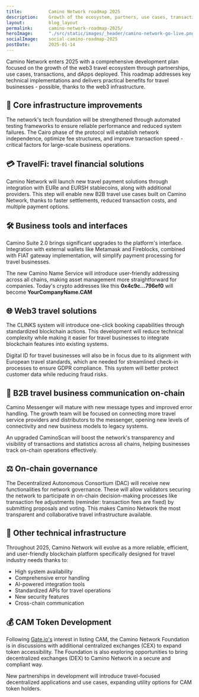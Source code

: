 ```yaml
---
title:          Camino Network roadmap 2025
description:    Growth of the ecosystem, partners, use cases, transactions and dApps.
layout:         blog_layout
permalink:      camino-network-roadmap-2025/
heroImage:      "./src/static/images/_header/camino-network-go-live.png"
socialImage:    social-camino-roadmap-2025
postDate:       2025-01-14
---
```


Camino Network enters 2025 with a comprehensive development plan focused on the growth of the web3 travel ecosystem through partnerships, use cases, transactions, and dApps deployed. This roadmap addresses key technical implementations and delivers practical benefits for travel businesses - possible, thanks to the web3 infrastructure.

## 🔧 Core infrastructure improvements

The network's tech foundation will be strengthened through automated testing frameworks to ensure reliable performance and reduced system failures. The Cairo phase of the protocol will establish network independence, optimize fee structures, and improve transaction speed - critical factors for large-scale business operations.

## 💳 TravelFi: travel financial solutions

Camino Network will launch new travel payment solutions through integration with EURe and EURSH stablecoins, along with additional providers. This step will enable new B2B travel use cases built on Camino Network, thanks to faster settlements, reduced transaction costs, and multiple payment options.

## 🛠️ Business tools and interfaces

Camino Suite 2.0 brings significant upgrades to the platform's interface. Integration with external wallets like Metamask and Fireblocks, combined with FIAT gateway implementation, will simplify payment processing for travel businesses.

The new Camino Name Service will introduce user-friendly addressing across all chains, making asset management more straightforward for companies. Today's crypto addresses like this **0x4c9c...796ef0** will become **YourCompanyName.CAM**

## 🌐 Web3 travel solutions

The CLINKS system will introduce one-click booking capabilities through standardized blockchain actions. This development will reduce technical complexity while making it easier for travel businesses to integrate blockchain features into existing systems.

Digital ID for travel businesses will also be in focus due to its alignment with European travel standards, which are needed for streamlined check-in processes to ensure GDPR compliance. This system will better protect customer data while reducing fraud risks.

## 💬 B2B travel business communication on-chain

Camino Messenger will mature with new message types and improved error handling. The growth team will be focused on connecting more travel service providers and distributors to the messenger, opening new levels of connectivity and new business models to legacy systems.

An upgraded CaminoScan will boost the network's transparency and visibility of transactions and statistics across all chains, helping businesses track on-chain operations effectively.

## ⚖️ On-chain governance

The Decentralized Autonomous Consortium (DAC) will receive new functionalities for network governance. These will allow validators securing the network to participate in on-chain decision-making processes like transaction fee adjustments (reminder: transaction fees are fixed) by submitting proposals and voting. This makes Camino Network the most transparent and collaborative travel infrastructure available.

## 🔨 Other technical infrastructure

Throughout 2025, Camino Network will evolve as a more reliable, efficient, and user-friendly blockchain platform specifically designed for travel industry needs thanks to:

- High system availability
- Comprehensive error handling
- AI-powered integration tools
- Standardized APIs for travel operations
- New security features
- Cross-chain communication

## 💰 CAM Token Development

Following [Gate.io's](http://gate.io/) interest in listing CAM, the Camino Network Foundation is in discussions with additional centralized exchanges (CEX) to expand token accessibility. The Foundation is also exploring opportunities to bring decentralized exchanges (DEX) to Camino Network in a secure and compliant way.

New partnerships in development will introduce travel-focused decentralized applications and use cases, expanding utility options for CAM token holders.